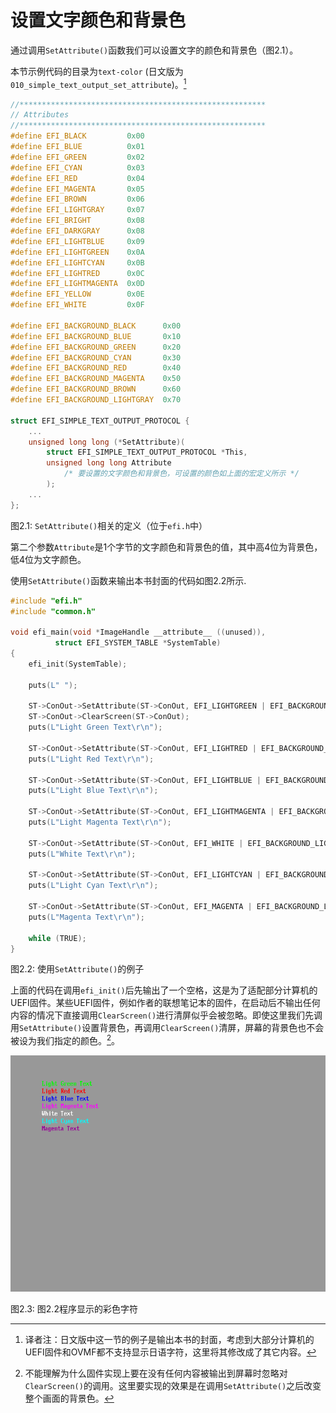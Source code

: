 # 设置文字颜色和背景色

通过调用`SetAttribute()`函数我们可以设置文字的颜色和背景色（图2.1）。

本节示例代码的目录为`text-color` (日文版为`010_simple_text_output_set_attribute`)。[^1]

```c
//*******************************************************
// Attributes
//*******************************************************
#define EFI_BLACK         0x00
#define EFI_BLUE          0x01
#define EFI_GREEN         0x02
#define EFI_CYAN          0x03
#define EFI_RED           0x04
#define EFI_MAGENTA       0x05
#define EFI_BROWN         0x06
#define EFI_LIGHTGRAY     0x07
#define EFI_BRIGHT        0x08
#define EFI_DARKGRAY      0x08
#define EFI_LIGHTBLUE     0x09
#define EFI_LIGHTGREEN    0x0A
#define EFI_LIGHTCYAN     0x0B
#define EFI_LIGHTRED      0x0C
#define EFI_LIGHTMAGENTA  0x0D
#define EFI_YELLOW        0x0E
#define EFI_WHITE         0x0F

#define EFI_BACKGROUND_BLACK      0x00
#define EFI_BACKGROUND_BLUE       0x10
#define EFI_BACKGROUND_GREEN      0x20
#define EFI_BACKGROUND_CYAN       0x30
#define EFI_BACKGROUND_RED        0x40
#define EFI_BACKGROUND_MAGENTA    0x50
#define EFI_BACKGROUND_BROWN      0x60
#define EFI_BACKGROUND_LIGHTGRAY  0x70

struct EFI_SIMPLE_TEXT_OUTPUT_PROTOCOL {
    ...
    unsigned long long (*SetAttribute)(
        struct EFI_SIMPLE_TEXT_OUTPUT_PROTOCOL *This,
        unsigned long long Attribute
            /* 要设置的文字颜色和背景色，可设置的颜色如上面的宏定义所示 */
        );
    ...
};
```

图2.1: `SetAttribute()`相关的定义（位于`efi.h`中）

第二个参数`Attribute`是1个字节的文字颜色和背景色的值，其中高4位为背景色，低4位为文字颜色。

使用`SetAttribute()`函数来输出本书封面的代码如图2.2所示.

```c
#include "efi.h"
#include "common.h"

void efi_main(void *ImageHandle __attribute__ ((unused)),
          struct EFI_SYSTEM_TABLE *SystemTable)
{
    efi_init(SystemTable);

    puts(L" ");

    ST->ConOut->SetAttribute(ST->ConOut, EFI_LIGHTGREEN | EFI_BACKGROUND_LIGHTGRAY);
    ST->ConOut->ClearScreen(ST->ConOut);
    puts(L"Light Green Text\r\n");

    ST->ConOut->SetAttribute(ST->ConOut, EFI_LIGHTRED | EFI_BACKGROUND_LIGHTGRAY);
    puts(L"Light Red Text\r\n");

    ST->ConOut->SetAttribute(ST->ConOut, EFI_LIGHTBLUE | EFI_BACKGROUND_LIGHTGRAY);
    puts(L"Light Blue Text\r\n");

    ST->ConOut->SetAttribute(ST->ConOut, EFI_LIGHTMAGENTA | EFI_BACKGROUND_LIGHTGRAY);
    puts(L"Light Magenta Text\r\n");

    ST->ConOut->SetAttribute(ST->ConOut, EFI_WHITE | EFI_BACKGROUND_LIGHTGRAY);
    puts(L"White Text\r\n");

    ST->ConOut->SetAttribute(ST->ConOut, EFI_LIGHTCYAN | EFI_BACKGROUND_LIGHTGRAY);
    puts(L"Light Cyan Text\r\n");

    ST->ConOut->SetAttribute(ST->ConOut, EFI_MAGENTA | EFI_BACKGROUND_LIGHTGRAY);
    puts(L"Magenta Text\r\n");

    while (TRUE);
}
```

图2.2: 使用`SetAttribute()`的例子

上面的代码在调用`efi_init()`后先输出了一个空格，这是为了适配部分计算机的UEFI固件。某些UEFI固件，例如作者的联想笔记本的固件，在启动后不输出任何内容的情况下直接调用`ClearScreen()`进行清屏似乎会被忽略。即使这里我们先调用`SetAttribute()`设置背景色，再调用`ClearScreen()`清屏，屏幕的背景色也不会被设为我们指定的颜色。[^2]。

![图2.2程序显示的彩色字符](../../images/part2/text-color.png)

图2.3: 图2.2程序显示的彩色字符


[^1]: 译者注：日文版中这一节的例子是输出本书的封面，考虑到大部分计算机的UEFI固件和OVMF都不支持显示日语字符，这里将其修改成了其它内容。

[^2]: 不能理解为什么固件实现上要在没有任何内容被输出到屏幕时忽略对`ClearScreen()`的调用。这里要实现的效果是在调用`SetAttribute()`之后改变整个画面的背景色。
